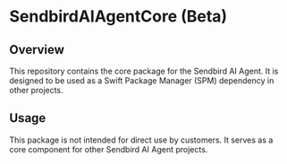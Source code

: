 # SendbirdAIAgentCore (Beta)

## Overview

This repository contains the core package for the Sendbird AI Agent. It is designed to be used as a Swift Package Manager (SPM) dependency in other projects.

## Usage

This package is not intended for direct use by customers. It serves as a core component for other Sendbird AI Agent projects.

